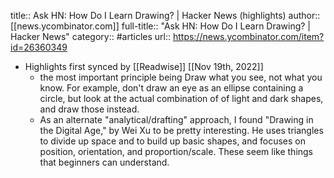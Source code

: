 title:: Ask HN: How Do I Learn Drawing? | Hacker News (highlights)
author:: [[news.ycombinator.com]]
full-title:: "Ask HN: How Do I Learn Drawing? | Hacker News"
category:: #articles
url:: https://news.ycombinator.com/item?id=26360349

- Highlights first synced by [[Readwise]] [[Nov 19th, 2022]]
	- the most important principle being Draw what you see, not what you know. For example, don't draw an eye as an ellipse containing a circle, but look at the actual combination of of light and dark shapes, and draw those instead.
	- As an alternate "analytical/drafting" approach, I found "Drawing in the Digital Age," by Wei Xu to be pretty interesting. He uses triangles to divide up space and to build up basic shapes, and focuses on position, orientation, and proportion/scale. These seem like things that beginners can understand.